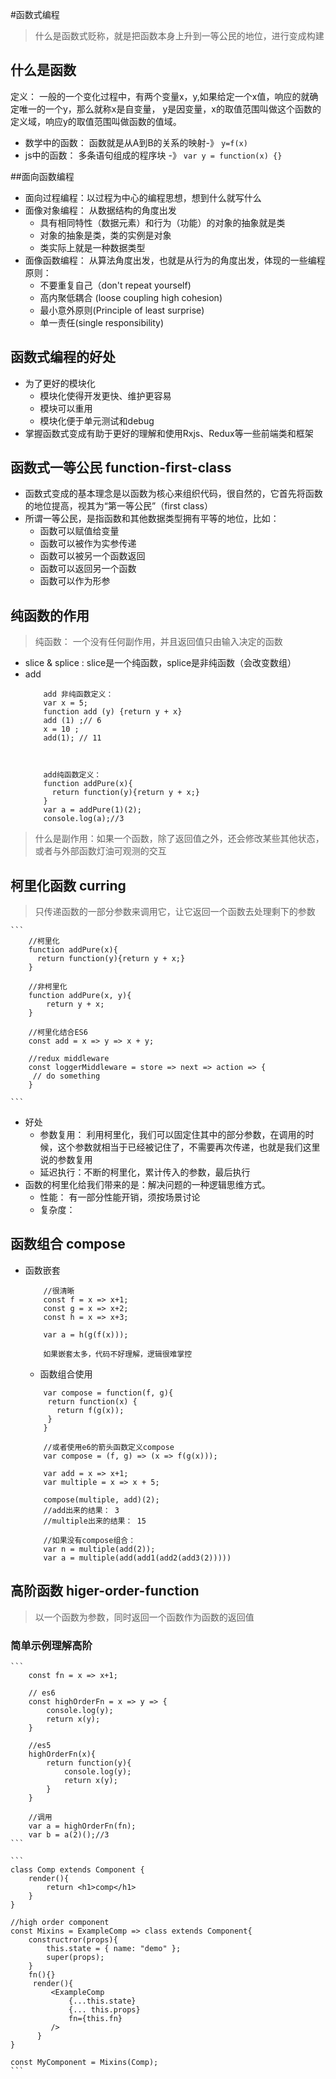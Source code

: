 #函数式编程
> 什么是函数式贬称，就是把函数本身上升到一等公民的地位，进行变成构建

## 什么是函数
定义： 一般的一个变化过程中，有两个变量x，y,如果给定一个x值，响应的就确定唯一的一个y，那么就称x是自变量，
y是因变量，x的取值范围叫做这个函数的定义域，响应y的取值范围叫做函数的值域。

- 数学中的函数： 函数就是从A到B的关系的映射-》 `y=f(x)`
- js中的函数： 多条语句组成的程序块 -》  `var y = function(x) {}`

##面向函数编程
- 面向过程编程：以过程为中心的编程思想，想到什么就写什么
- 面像对象编程： 从数据结构的角度出发
    - 具有相同特性（数据元素）和行为（功能）的对象的抽象就是类
    - 对象的抽象是类，类的实例是对象
    - 类实际上就是一种数据类型
- 面像函数编程： 从算法角度出发，也就是从行为的角度出发，体现的一些编程原则：
    - 不要重复自己（don't repeat yourself)
    - 高内聚低耦合 (loose coupling high cohesion)
    - 最小意外原则(Principle of least surprise)
    - 单一责任(single responsibility)
    
## 函数式编程的好处
- 为了更好的模块化
    - 模块化使得开发更快、维护更容易
    - 模块可以重用
    - 模块化便于单元测试和debug
- 掌握函数式变成有助于更好的理解和使用Rxjs、Redux等一些前端类和框架

## 函数式一等公民  function-first-class
- 函数式变成的基本理念是以函数为核心来组织代码，很自然的，它首先将函数的地位提高，视其为“第一等公民”（first class）
- 所谓一等公民，是指函数和其他数据类型拥有平等的地位，比如：
    - 函数可以赋值给变量
    - 函数可以被作为实参传递
    - 函数可以被另一个函数返回
    - 函数可以返回另一个函数
    - 函数可以作为形参
    

## 纯函数的作用
> 纯函数： 一个没有任何副作用，并且返回值只由输入决定的函数

- slice & splice : slice是一个纯函数，splice是非纯函数（会改变数组）
- add
    ```
        add 非纯函数定义：
        var x = 5;
        function add (y) {return y + x}
        add (1) ;// 6
        x = 10 ;
        add(1); // 11
        
        
        
        add纯函数定义：
        function addPure(x){
          return function(y){return y + x;}
        }
        var a = addPure(1)(2);
        console.log(a);//3
    
    ```
> 什么是副作用：如果一个函数，除了返回值之外，还会修改某些其他状态，或者与外部函数灯油可观测的交互

## 柯里化函数 curring
> 只传递函数的一部分参数来调用它，让它返回一个函数去处理剩下的参数

    ```
        //柯里化
        function addPure(x){
          return function(y){return y + x;}
        }
        
        //非柯里化
        function addPure(x, y){
            return y + x;
        }
        
        //柯里化结合ES6
        const add = x => y => x + y;
        
        //redux middleware
        const loggerMiddleware = store => next => action => {
         // do something
        }
    
    ```
- 好处
    - 参数复用： 利用柯里化，我们可以固定住其中的部分参数，在调用的时候，这个参数就相当于已经被记住了，不需要再次传递，也就是我们这里说的参数复用
    - 延迟执行：不断的柯里化，累计传入的参数，最后执行
- 函数的柯里化给我们带来的是：解决问题的一种逻辑思维方式。
    - 性能： 有一部分性能开销，须按场景讨论
    - 复杂度： 

## 函数组合 compose
- 函数嵌套  
    ```
        //很清晰
        const f = x => x+1;
        const g = x => x+2;
        const h = x => x+3;
        
        var a = h(g(f(x)));
        
        如果嵌套太多，代码不好理解，逻辑很难掌控
    ```
    - 函数组合使用
    ```
        var compose = function(f, g){
         return function(x) {
           return f(g(x));
         }
        }
        
        //或者使用e6的箭头函数定义compose
        var compose = (f, g) => (x => f(g(x)));
        
        var add = x => x+1;
        var multiple = x => x + 5;
        
        compose(multiple, add)(2);
        //add出来的结果： 3
        //multiple出来的结果： 15
        
        //如果没有compose组合：
        var n = multiple(add(2));
        var a = multiple(add(add1(add2(add3(2)))))
    ```
## 高阶函数 higer-order-function
> 以一个函数为参数，同时返回一个函数作为函数的返回值

### 简单示例理解高阶
    ```
        const fn = x => x+1;
        
        // es6
        const highOrderFn = x => y => {
            console.log(y);
            return x(y);
        }
        
        //es5
        highOrderFn(x){
            return function(y){
                console.log(y);
                return x(y);
            }
        }
        
        //调用
        var a = highOrderFn(fn);
        var b = a(2)();//3
    ```
    
    ```
    class Comp extends Component {
        render(){
            return <h1>comp</h1>
        }
    }
    
    //high order component
    const Mixins = ExampleComp => class extends Component{
        constructror(props){
            this.state = { name: "demo" };
            super(props);
        }
        fn(){}
         render(){
             <ExampleComp
                 {...this.state}
                 {... this.props}
                 fn={this.fn}
             />
          }
    }
    
    const MyComponent = Mixins(Comp);
    ```